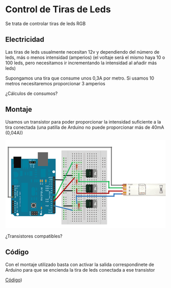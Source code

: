 # Control de Tiras de Leds

Se trata de controlar tiras de leds RGB

## Electricidad

Las tiras de leds usualmente necesitan 12v y dependiendo del número de leds, más o menos intensidad (amperios)
(el voltaje será el mismo haya 10 o 100 leds, pero necesitamos ir incrementando la intensidad al añadir más leds)

Supongamos una tira que consume unos 0,3A por metro. Si usamos 10 metros necesitaremos proporcionar 3 amperios

¿Cálculos de consumos?

## Montaje

Usamos un transistor para poder proporcionar la intensidad suficiente a la tira conectada (una patilla de Arduino no puede proporcionar más de 40mA (0,04A))

![transistor](./images/ledstripbjt.gif)

¿Transistores compatibles?

## Código

Con el montaje utilizado basta con activar la salida correspondinete de Arduino para que se encienda la tira de leds conectada a ese transistor

[Código](./codigo/MontajeLedRGB/MontajeLedRGB.ino))
